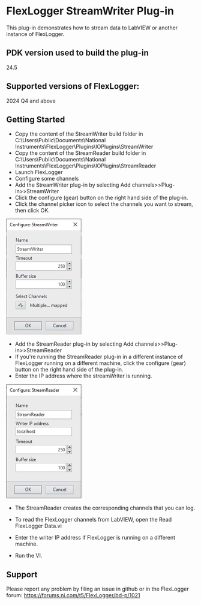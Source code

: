 # FlexLogger StreamWriter Plug-in

This plug-in demonstrates how to stream data to LabVIEW or another instance of FlexLogger.

## PDK version used to build the plug-in

24.5

## Supported versions of FlexLogger:

2024 Q4 and above

## Getting Started

- Copy the content of the StreamWriter build folder in C:\Users\Public\Documents\National Instruments\FlexLogger\Plugins\IOPlugins\StreamWriter
- Copy the content of the StreamReader build folder in C:\Users\Public\Documents\National Instruments\FlexLogger\Plugins\IOPlugins\StreamReader
- Launch FlexLogger
- Configure some channels
- Add the StreamWriter plug-in by selecting Add channels>>Plug-in>>StreamWriter
- Click the configure (gear) button on the right hand side of the plug-in.
- Click the channel picker icon to select the channels you want to stream, then click OK.

![StreamWriter Configuration](./StreamWriterConfiguration.jpg)

- Add the StreamReader plug-in by selecting Add channels>>Plug-in>>StreamReader
- If you're running the StreamReader plug-in in a different instance of FlexLogger running on a different machine, click the configure (gear) button on the right hand side of the plug-in.
- Enter the IP address where the streamWriter is running.

![StreamReader Configuration](./StreamReaderConfiguration.jpg)

- The StreamReader creates the corresponding channels that you can log.

- To read the FlexLogger channels from LabVIEW, open the Read FlexLogger Data.vi
- Enter the writer IP address if FlexLogger is running on a different machine.
- Run the VI.

## Support

Please report any problem by filing an issue in github or in the FlexLogger forum:
https://forums.ni.com/t5/FlexLogger/bd-p/1021
